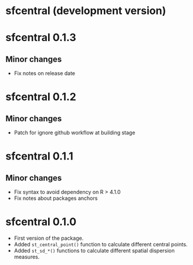# sfcentral (development version)

# sfcentral 0.1.3

## Minor changes

* Fix notes on release date

# sfcentral 0.1.2

## Minor changes

* Patch for ignore github workflow at building stage

# sfcentral 0.1.1

## Minor changes

* Fix syntax to avoid dependency on R > 4.1.0
* Fix notes about packages anchors

# sfcentral 0.1.0

* First version of the package.
* Added `st_central_point()` function to calculate different central points.
* Added `st_sd_*()` functions to calculate different spatial dispersion measures.
